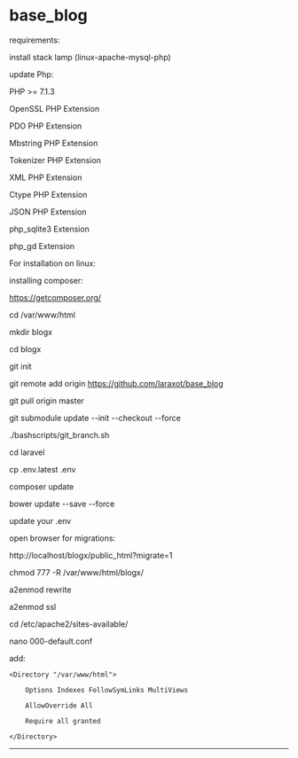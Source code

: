 # base_blog

requirements:

install stack lamp (linux-apache-mysql-php)

update Php:

PHP >= 7.1.3

OpenSSL PHP Extension

PDO PHP Extension

Mbstring PHP Extension

Tokenizer PHP Extension

XML PHP Extension

Ctype PHP Extension

JSON PHP Extension

php_sqlite3 Extension

php_gd Extension


For installation on linux:

installing composer:

https://getcomposer.org/

cd /var/www/html

mkdir blogx

cd blogx

git init

git remote add origin https://github.com/laraxot/base_blog

git pull origin master

git submodule update --init --checkout --force

./bashscripts/git_branch.sh

cd laravel 

cp .env.latest .env

composer update

bower update --save --force

update your .env 

open browser for migrations: 

http://localhost/blogx/public_html?migrate=1

chmod 777 -R /var/www/html/blogx/

a2enmod rewrite

a2enmod ssl

cd /etc/apache2/sites-available/

nano 000-default.conf

add:
```
<Directory "/var/www/html">

	Options Indexes FollowSymLinks MultiViews
	
	AllowOverride All
	
	Require all granted
	
</Directory>
```

---




